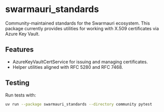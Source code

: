 # swarmauri_standards

Community-maintained standards for the Swarmauri ecosystem. This package currently provides utilities for working with X.509 certificates via Azure Key Vault.

## Features
- AzureKeyVaultCertService for issuing and managing certificates.
- Helper utilities aligned with RFC 5280 and RFC 7468.

## Testing
Run tests with:
```bash
uv run --package swarmauri_standards --directory community pytest
```
